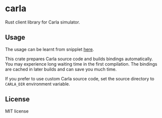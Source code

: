 # carla

Rust client library for Carla simulator.

## Usage

The usage can be learnt from snipplet [here](examples/spawn.rs).

This crate prepares Carla source code and builds bindings
automatically. You may experience long waiting time in the first
compilation. The bindings are cached in later builds and can save you
much time.

If you prefer to use custom Carla source code, set the source
directory to `CARLA_DIR` environment variable.

## License

MIT license
